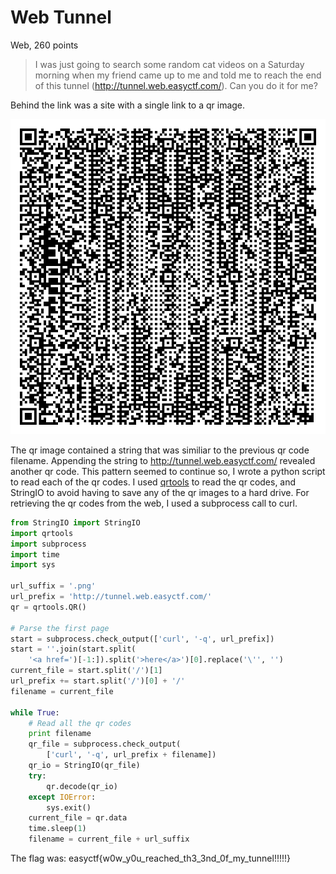 
# Web Tunnel
Web, 260 points  

>I was just going to search some random cat videos on a Saturday morning when my friend came up to me and told me to reach the end of this tunnel (http://tunnel.web.easyctf.com/). Can you do it for me?

Behind the link was a site with a single link to a qr image.

![Example qr code image](./KjZqZwwKROwxELfzz6fN.png)

The qr image contained a string that was similiar to the previous qr code filename. Appending the string to http://tunnel.web.easyctf.com/ revealed another qr code. This pattern seemed to continue so, I wrote a python script to read each of the qr codes. I used [qrtools](https://github.com/primetang/qrtools) to read the qr codes, and StringIO to avoid having to save any of the qr images to a hard drive. For retrieving the qr codes from the web, I used a subprocess call to curl. 

``` python
from StringIO import StringIO
import qrtools
import subprocess
import time
import sys

url_suffix = '.png' 
url_prefix = 'http://tunnel.web.easyctf.com/'
qr = qrtools.QR()

# Parse the first page
start = subprocess.check_output(['curl', '-q', url_prefix])
start = ''.join(start.split(
    '<a href=')[-1:]).split('>here</a>')[0].replace('\'', '')
current_file = start.split('/')[1]
url_prefix += start.split('/')[0] + '/'
filename = current_file

while True:
    # Read all the qr codes
    print filename
    qr_file = subprocess.check_output(
        ['curl', '-q', url_prefix + filename])
    qr_io = StringIO(qr_file)
    try:
        qr.decode(qr_io)
    except IOError:
        sys.exit()
    current_file = qr.data
    time.sleep(1)
    filename = current_file + url_suffix
```

The flag was: easyctf{w0w_y0u_reached_th3_3nd_0f_my_tunnel!!!!!}
